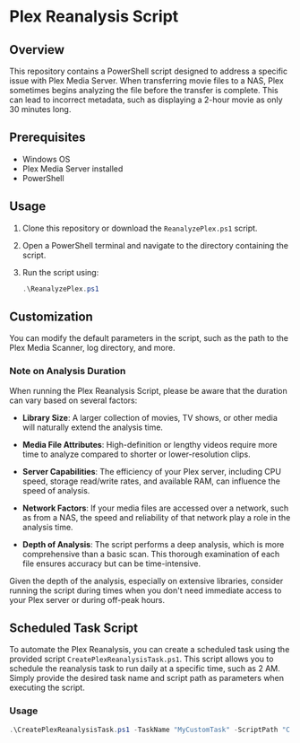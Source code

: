 # Plex Reanalysis Script

## Overview
This repository contains a PowerShell script designed to address a specific issue with Plex Media Server. When transferring movie files to a NAS, Plex sometimes begins analyzing the file before the transfer is complete. This can lead to incorrect metadata, such as displaying a 2-hour movie as only 30 minutes long.

## Prerequisites
- Windows OS
- Plex Media Server installed
- PowerShell

## Usage
1. Clone this repository or download the `ReanalyzePlex.ps1` script.
2. Open a PowerShell terminal and navigate to the directory containing the script.
3. Run the script using:

   ```powershell
   .\ReanalyzePlex.ps1

## Customization
You can modify the default parameters in the script, such as the path to the Plex Media Scanner, log directory, and more.

### Note on Analysis Duration
When running the Plex Reanalysis Script, please be aware that the duration can vary based on several factors:

- **Library Size**: A larger collection of movies, TV shows, or other media will naturally extend the analysis time.

- **Media File Attributes**: High-definition or lengthy videos require more time to analyze compared to shorter or lower-resolution clips.

- **Server Capabilities**: The efficiency of your Plex server, including CPU speed, storage read/write rates, and available RAM, can influence the speed of analysis.

- **Network Factors**: If your media files are accessed over a network, such as from a NAS, the speed and reliability of that network play a role in the analysis time.

- **Depth of Analysis**: The script performs a deep analysis, which is more comprehensive than a basic scan. This thorough examination of each file ensures accuracy but can be time-intensive.

Given the depth of the analysis, especially on extensive libraries, consider running the script during times when you don't need immediate access to your Plex server or during off-peak hours.

## Scheduled Task Script
To automate the Plex Reanalysis, you can create a scheduled task using the provided script `CreatePlexReanalysisTask.ps1`. This script allows you to schedule the reanalysis task to run daily at a specific time, such as 2 AM. Simply provide the desired task name and script path as parameters when executing the script.

### Usage
```powershell
.\CreatePlexReanalysisTask.ps1 -TaskName "MyCustomTask" -ScriptPath "C:\Scripts\CustomScript.ps1"

